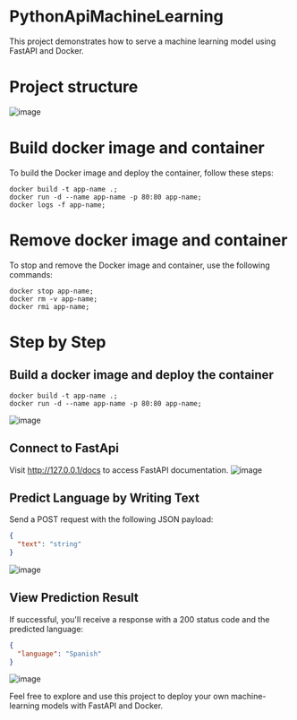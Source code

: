 # PythonApiMachineLearning
This project demonstrates how to serve a machine learning model using FastAPI and Docker.

# Project structure
![image](https://github.com/ivanvaldes/PythonApiMachineLearning/assets/57267992/eb481e3b-7a34-46ca-856f-0fc5f436c411)

# Build docker image and container
To build the Docker image and deploy the container, follow these steps:
```console
docker build -t app-name .;
docker run -d --name app-name -p 80:80 app-name;
docker logs -f app-name;
```

# Remove docker image and container
To stop and remove the Docker image and container, use the following commands:
```console
docker stop app-name;
docker rm -v app-name;
docker rmi app-name;
```

# Step by Step
## Build a docker image and deploy the container
```console
docker build -t app-name .;
docker run -d --name app-name -p 80:80 app-name;
```
![image](https://github.com/ivanvaldes/PythonApiMachineLearning/assets/57267992/e9760005-2e73-41fe-a429-36740aa3aa6a)

## Connect to FastApi
Visit http://127.0.0.1/docs to access FastAPI documentation.
![image](https://github.com/ivanvaldes/PythonApiMachineLearning/assets/57267992/7ba48a53-686b-4ea5-9612-6f5f3302500b)

## Predict Language by Writing Text
Send a POST request with the following JSON payload:
```json
{
  "text": "string"
}
```
![image](https://github.com/ivanvaldes/PythonApiMachineLearning/assets/57267992/07efcdd7-8283-4878-b3c7-c4b6dad57b23)

## View Prediction Result
If successful, you'll receive a response with a 200 status code and the predicted language:
```json
{
  "language": "Spanish"
}
```
![image](https://github.com/ivanvaldes/PythonApiMachineLearning/assets/57267992/6293bc10-2c1b-4310-8f6f-41324c2d611f)

Feel free to explore and use this project to deploy your own machine-learning models with FastAPI and Docker.
